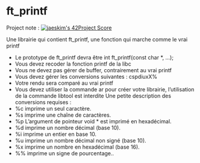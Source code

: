 # ft_printf
Project note : [![jaeskim's 42Project Score](https://badge42.herokuapp.com/api/project/maparigi/ft_printf)](https://github.com/JaeSeoKim/badge42)

Une librairie qui contient ft_printf, une fonction qui marche comme le vrai printf
- Le prototype de ft_printf devra être int ft_printf(const char *, ...); 
- Vous devez recoder la fonction printf de la libc
- Vous ne devez pas gérer de buffer, contrairement au vrai printf
- Vous devez gérer les conversions suivantes : cspdiuxX%
- Votre rendu sera comparé au vrai printf
- Vous devez utiliser la commande ar pour créer votre librairie, l’utilisation de la
commande libtool est interdite
Une petite description des conversions requises :
- %c imprime un seul caractère.
- %s imprime une chaîne de caractères.
- %p L’argument de pointeur void * est imprimé en hexadécimal.
- %d imprime un nombre décimal (base 10).
- %i imprime un entier en base 10.
- %u imprime un nombre décimal non signé (base 10).
- %x imprime un nombre en hexadécimal (base 16).
- %% imprime un signe de pourcentage..

